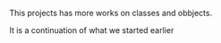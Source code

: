 This projects has more works on classes and obbjects. 

It is a continuation of what we started earlier

